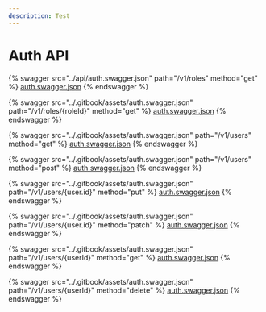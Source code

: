 ```yaml
---
description: Test
---
```


# Auth API

{% swagger src="../api/auth.swagger.json" path="/v1/roles" method="get" %}
[auth.swagger.json](<../.gitbook/assets/auth.swagger.json>)
{% endswagger %}

{% swagger src="../.gitbook/assets/auth.swagger.json" path="/v1/roles/{roleId}" method="get" %}
[auth.swagger.json](<../.gitbook/assets/auth.swagger.json>)
{% endswagger %}

{% swagger src="../.gitbook/assets/auth.swagger.json" path="/v1/users" method="get" %}
[auth.swagger.json](<../.gitbook/assets/auth.swagger.json>)
{% endswagger %}

{% swagger src="../.gitbook/assets/auth.swagger.json" path="/v1/users" method="post" %}
[auth.swagger.json](<../.gitbook/assets/auth.swagger.json>)
{% endswagger %}

{% swagger src="../.gitbook/assets/auth.swagger.json" path="/v1/users/{user.id}" method="put" %}
[auth.swagger.json](<../.gitbook/assets/auth.swagger.json>)
{% endswagger %}

{% swagger src="../.gitbook/assets/auth.swagger.json" path="/v1/users/{user.id}" method="patch" %}
[auth.swagger.json](<../.gitbook/assets/auth.swagger.json>)
{% endswagger %}

{% swagger src="../.gitbook/assets/auth.swagger.json" path="/v1/users/{userId}" method="get" %}
[auth.swagger.json](<../.gitbook/assets/auth.swagger.json>)
{% endswagger %}

{% swagger src="../.gitbook/assets/auth.swagger.json" path="/v1/users/{userId}" method="delete" %}
[auth.swagger.json](<../.gitbook/assets/auth.swagger.json>)
{% endswagger %}
